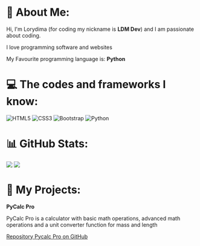 # 💫 About Me:
Hi, I'm Lorydima (for coding my nickname is **LDM Dev**) and I am passionate about coding.

I love programming software and websites

My Favourite programming language is: **Python**

# 💻 The codes and frameworks I know:
![HTML5](https://img.shields.io/badge/html5-%23E34F26.svg?style=for-the-badge&logo=html5&logoColor=white) ![CSS3](https://img.shields.io/badge/css3-%231572B6.svg?style=for-the-badge&logo=css3&logoColor=white) ![Bootstrap](https://img.shields.io/badge/bootstrap-%238511FA.svg?style=for-the-badge&logo=bootstrap&logoColor=white) ![Python](https://img.shields.io/badge/python-3670A0?style=for-the-badge&logo=python&logoColor=ffdd54)

# 📊 GitHub Stats:
![](https://github-readme-stats.vercel.app/api?username=Lorydima&theme=dark&hide_border=false&include_all_commits=false&count_private=false)
![](https://nirzak-streak-stats.vercel.app/?user=Lorydima&theme=dark&hide_border=false)<br/>


# 📁 My Projects:
**PyCalc Pro**

PyCalc Pro is a calculator with basic math operations, advanced math operations and a unit converter function for mass and length 

<a href="https://github.com/Lorydima/PyCalcPro">Repository Pycalc Pro on GitHub</a>
